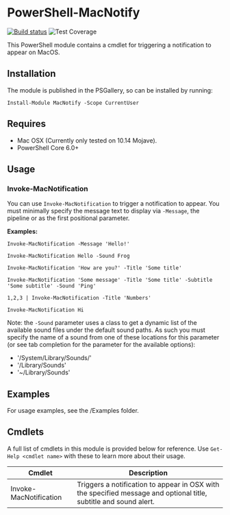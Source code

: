 # PowerShell-MacNotify

[![Build status](https://ci.appveyor.com/api/projects/status/5am4rqhoegc791mb?svg=true)](https://ci.appveyor.com/project/markwragg/powershell-macnotify) ![Test Coverage](https://img.shields.io/badge/coverage-50%25-red.svg?maxAge=60)

This PowerShell module contains a cmdlet for triggering a notification to appear on MacOS.

## Installation

The module is published in the PSGallery, so can be installed by running:

```
Install-Module MacNotify -Scope CurrentUser
```

## Requires

- Mac OSX (Currently only tested on 10.14 Mojave).
- PowerShell Core 6.0+

## Usage

### Invoke-MacNotification

You can use `Invoke-MacNotification` to trigger a notification to appear. You must minimally specify the message text to display via `-Message`, the pipeline or as the first positional parameter.

**Examples:**
```
Invoke-MacNotification -Message 'Hello!'

Invoke-MacNotification Hello -Sound Frog

Invoke-MacNotification 'How are you?' -Title 'Some title'

Invoke-MacNotification 'Some message' -Title 'Some title' -Subtitle 'Some subtitle' -Sound 'Ping'

1,2,3 | Invoke-MacNotification -Title 'Numbers'

Invoke-MacNotification Hi
```

Note: the `-Sound` parameter uses a class to get a dynamic list of the available sound files under the default sound paths. As such you must specify the name of a sound from one of these locations for this parameter (or see tab completion for the parameter for the available options):

- '/System/Library/Sounds/'
- '/Library/Sounds'
- '~/Library/Sounds'

## Examples

For usage examples, see the /Examples folder.

## Cmdlets

A full list of cmdlets in this module is provided below for reference. Use `Get-Help <cmdlet name>` with these to learn more about their usage.

Cmdlet           | Description
-----------------| -------------------------------------------------------------------------------------------------------
Invoke-MacNotification | Triggers a notification to appear in OSX with the specified message and optional title, subtitle and sound alert.
